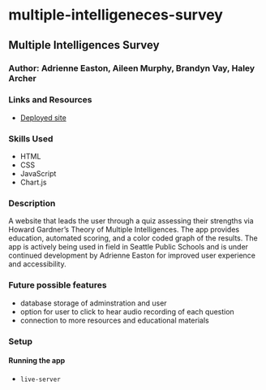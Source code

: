 # multiple-intelligeneces-survey

## Multiple Intelligences Survey

### Author: Adrienne Easton, Aileen Murphy, Brandyn Vay, Haley Archer

### Links and Resources
* [Deployed site](https://determined-meitner-1b9a23.netlify.com)

### Skills Used
* HTML
* CSS
* JavaScript
* Chart.js

### Description
A website that leads the user through a quiz assessing their strengths via Howard Gardner’s Theory of Multiple Intelligences. The app provides education, automated scoring, and a color coded graph of the results. The app is actively being used in field in Seattle Public Schools and is under continued development by Adrienne Easton for improved user experience and accessibility.

### Future possible features
* database storage of adminstration and user
* option for user to click to hear audio recording of each question
* connection to more resources and educational materials

### Setup

#### Running the app
* `live-server`


